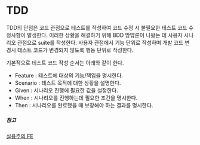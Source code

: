 # TDD

TDD의 단점은 코드 관점으로 테스트를 작성하여 코드 수정 시 불필요한 테스트 코드 수정사항이 발생한다. 이러한 상황을 해결하기 위해 BDD 방밥론이 나왔는 데 사용자 시나리오 관점으로 suite를 작성한다. 사용자 관점에서 기능 단위로 작성하며 개발 코드 변경시 테스트 코드가 변경되지 않도록 행동 단위로 작성한다.

기본적으로 테스트 코드 작성 순서는 아래와 같이 한다.

- Feature : 테스트에 대상의 기능/책임을 명시한다.
- Scenario : 테스트 목적에 대한 상황을 설명한다.
- Given : 시나리오 진행에 필요한 값을 설정한다.
- When : 시나리오를 진행하는데 필요한 조건을 명시한다.
- Then : 시나리오를 완료했을 때 보장해야 하는 결과를 명시한다.

##### 참고
[실용주의 FE](https://peter-cho.gitbook.io/book/2022/6/6_2#bdd)
